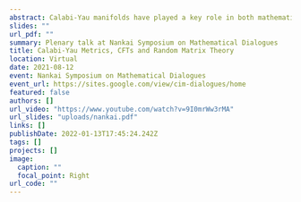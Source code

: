 ```yaml
---
abstract: Calabi-Yau manifolds have played a key role in both mathematics and physics, and are particularly important for deriving realistic models of particle physics from string theory. Unfortunately, very little is known about the explicit metrics on these spaces, leaving us unable, for example, to compute particle masses or couplings in these models. I will review recent progress in this direction on using numerical approximations to compute the spectrum of the $(p,q)$-form Laplacian on these spaces. I will finish with an example of what one can do with this new "data", giving an interesting link between Calabi-Yau metrics and random matrix theory.
slides: ""
url_pdf: ""
summary: Plenary talk at Nankai Symposium on Mathematical Dialogues
title: Calabi-Yau Metrics, CFTs and Random Matrix Theory
location: Virtual
date: 2021-08-12
event: Nankai Symposium on Mathematical Dialogues
event_url: https://sites.google.com/view/cim-dialogues/home
featured: false
authors: []
url_video: "https://www.youtube.com/watch?v=9I0mrWw3rMA"
url_slides: "uploads/nankai.pdf"
links: []
publishDate: 2022-01-13T17:45:24.242Z
tags: []
projects: []
image:
  caption: ""
  focal_point: Right
url_code: ""
---
```

